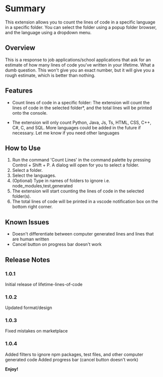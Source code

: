 # Summary
This extension allows you to count the lines of code in a specific language in a specific folder. You can select the folder using a popup folder browser, and the language using a dropdown menu. 

## Overview

This is a response to job applications/school applications that ask for an estimate of how many lines of code you've written in your lifetime. What a dumb question. This won't give you an exact number, but it will give you a rough estimate, which is better than nothing. 

## Features

* Count lines of code in a specific folder: The extension will count the lines of code in the selected folder*, and the total lines will be printed onto the console.

* The extension will only count Python, Java, Js, Ts, HTML, CSS, C++, C#, C, and SQL. More languages could be added in the future if necessary. Let me know if you need other languages

## How to Use

1. Run the command 'Count Lines' in the command palette by pressing Control + Shift + P. A dialog will open for you to select a folder.
2. Select a folder. 
3. Select the languages.
4. (Optional) Type in names of folders to ignore i.e. node_modules,test,generated
5. The extension will start counting the lines of code in the selected folder(s).
6. The total lines of code will be printed in a vscode notification box on the bottom right corner.

## Known Issues

* Doesn't differentiate between computer generated lines and lines that are human written 
* Cancel button on progress bar doesn't work 

## Release Notes


### 1.0.1

Initial release of lifetime-lines-of-code

### 1.0.2

Updated format/design 

### 1.0.3 

Fixed mistakes on marketplace

### 1.0.4

Added filters to ignore npm packages, test files, and other computer generated code
Added progress bar (cancel button doesn't work)


**Enjoy!**
